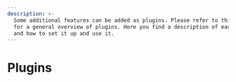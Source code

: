 ```yaml
---
description: >-
  Some additional features can be added as plugins. Please refer to this article
  for a general overview of plugins. Here you find a description of each plugin
  and how to set it up and use it.
---
```


# Plugins

